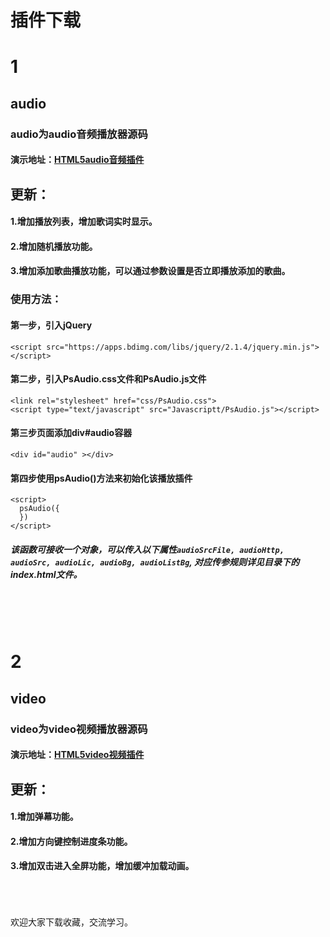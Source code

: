 插件下载
===
# 1
## audio
### audio为audio音频播放器源码
#### 演示地址：[HTML5audio音频插件](https://www.azoth.club/demo1)
## 更新：
#### 1.增加播放列表，增加歌词实时显示。
#### 2.增加随机播放功能。
#### 3.增加添加歌曲播放功能，可以通过参数设置是否立即播放添加的歌曲。
### 使用方法：
#### 第一步，引入jQuery
```HTML5
<script src="https://apps.bdimg.com/libs/jquery/2.1.4/jquery.min.js"></script>
```
#### 第二步，引入PsAudio.css文件和PsAudio.js文件
```HTML5
<link rel="stylesheet" href="css/PsAudio.css"> 
<script type="text/javascript" src="Javascriptt/PsAudio.js"></script>
```
#### 第三步页面添加div#audio容器
```HTML5
<div id="audio" ></div>
```
#### 第四步使用psAudio()方法来初始化该播放插件
```HTML5
<script>
  psAudio({
  })
</script>
```
##### 该函数可接收一个对象，可以传入以下属性`audioSrcFile, audioHttp, audioSrc, audioLic, audioBg, audioListBg`, 对应传参规则详见目录下的index.html文件。
<br><br><br>
# 2
## video
### video为video视频播放器源码
#### 演示地址：[HTML5video视频插件](https://www.azoth.club/demo2)
## 更新：
#### 1.增加弹幕功能。
#### 2.增加方向键控制进度条功能。
#### 3.增加双击进入全屏功能，增加缓冲加载动画。
<br><br><br>
欢迎大家下载收藏，交流学习。



